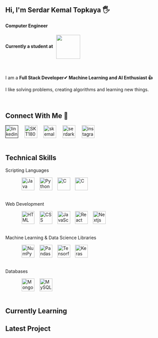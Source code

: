 <h2>Hi, I'm Serdar Kemal Topkaya 🖐</h2>
<h4>Computer Engineer</h3>
<h4>Currently a student at &nbsp;&nbsp;<a href="https://www.tedu.edu.tr/en" target="_blank"><img align="center" 
                                                                                     src="https://github.com/user-attachments/assets/db7d023a-d312-4490-b115-21f0b0ec9e76"
                                                                                     width= "75px"/></a></h3>
<br>


<p>I am a <b>Full Stack Developer✔ Machine Learning and AI Enthusiast 👍</b></p>
<p>I like solving problems, creating algorithms and learning new things.</p>
<br>


<h2>Connect With Me 🤝</h2>

<div align="left">
<a href="" target="_blank">
<img src="https://github.com/user-attachments/assets/80f55211-e7f6-4cb8-8370-bf05f38281a5" width=40px alt="linkedin"/></a>
&nbsp;&nbsp;&nbsp;
<a href="https://github.com/SKT1803" target="_blank">
<img src="https://github.com/user-attachments/assets/ee5c8183-11ce-472c-8c36-48a87c9bd7c1" width=40px alt="SKT1803"/></a>
&nbsp;&nbsp;&nbsp;
<a href="mailto:skemalt@outlook.com" target="_blank">
<img src="https://github.com/user-attachments/assets/c1c2b734-a488-42a0-bf14-8981da13cfa3" width=40px alt="skemalt@outlook.com" /></a>
&nbsp;&nbsp;&nbsp;
<a href="mailto:serdarkemal123456@gmail.com" target="_blank">
<img src="https://github.com/user-attachments/assets/47a1d007-4e41-4d08-b28e-bad72cb6b32f" width=40px alt="serdarkemal123456@gmail.com"/></a>
&nbsp;&nbsp;&nbsp;
<a href="https://www.instagram.com/" target="_blank">
<img src="https://github.com/user-attachments/assets/5d0316cd-7cd4-49c6-8fb4-8df9127c980d" width=40px alt="instagram"/></a>


</div>
<br/>

<h2>Technical Skills</h2>

<div align="left">
    <p>Scripting Languages</p>&nbsp;&nbsp;&nbsp;&nbsp;&nbsp;&nbsp;&nbsp;&nbsp;&nbsp;&nbsp;&nbsp;&nbsp;
        <img src="https://github.com/user-attachments/assets/daded5bd-e733-4122-a533-12a326fb779c" alt="Java" width=40px/>&nbsp;&nbsp;&nbsp;
        <img src="https://github.com/user-attachments/assets/c112e64d-d189-4b5b-8f3a-49a5b4a2bc2b" alt="Python" width=40px>&nbsp;&nbsp;&nbsp;
        <img src="https://github.com/user-attachments/assets/a630340a-8e76-4d64-a7d0-8a19b0b8b014" alt="C" width=40px>&nbsp;&nbsp;&nbsp;
       <img src="https://github.com/user-attachments/assets/508af58b-db84-4d57-8e53-533a217abed4" alt="C" width=40px>&nbsp;&nbsp;&nbsp;
</div><br>


<div align="left">
    <p>Web Development</p>&nbsp;&nbsp;&nbsp;&nbsp;&nbsp;&nbsp;&nbsp;&nbsp;&nbsp;&nbsp;&nbsp;&nbsp;
    <img src="https://github.com/user-attachments/assets/309dd3ca-417e-4e1d-babb-c979954a27b4" alt="HTML" width=40px/>&nbsp;&nbsp;&nbsp;
    <img src="https://github.com/user-attachments/assets/1ced2f2a-488f-4d2f-8036-2bca576c5d17" alt="CSS" width=40px/>&nbsp;&nbsp;&nbsp;
    <img src="https://github.com/user-attachments/assets/43d3eeae-c10c-4dd6-8085-b64c1b612aa4" alt="JavaScript" width=40px/>&nbsp;&nbsp;&nbsp;
    <img src="https://github.com/user-attachments/assets/b8e7de3d-8dd1-40b4-b6a6-e7a95f91db31" alt="React" width=40px/>&nbsp;&nbsp;&nbsp;
    <img src="https://github.com/user-attachments/assets/010e07fc-1e84-4056-bff7-6c4106c070fa" alt="Nextjs" width=40px/>&nbsp;&nbsp;&nbsp;
</div><br>

<div align="left">
    <p>Machine Learning & Data Science Libraries</p>&nbsp;&nbsp;&nbsp;&nbsp;&nbsp;&nbsp;&nbsp;&nbsp;&nbsp;&nbsp;&nbsp;&nbsp;
    <img src="https://github.com/user-attachments/assets/d9de115b-6b79-456d-a556-c196ae9e535e" alt="NumPy" width=40px/>&nbsp;&nbsp;&nbsp;
    <img src="https://github.com/user-attachments/assets/49aace7e-9ac2-4588-aca9-1e9324d5138e" alt="Pandas" width=40px/>&nbsp;&nbsp;&nbsp;
    <img src="https://github.com/user-attachments/assets/8253b170-9dfb-4e5c-ae3d-a6ad0c9673a4" alt="Tensorflow" width=40px/>&nbsp;&nbsp;&nbsp;
    <img src="https://github.com/user-attachments/assets/b6165283-c841-4324-a6ed-93466f5617ff" alt="Keras" width=40px/>&nbsp;&nbsp;&nbsp;
</div><br>

<div align="left">
    <p>Databases</p>&nbsp;&nbsp;&nbsp;&nbsp;&nbsp;&nbsp;&nbsp;&nbsp;&nbsp;&nbsp;&nbsp;&nbsp;
    <img src="https://github.com/user-attachments/assets/f6ee6460-0a42-400f-bfb8-88c9524d2fea" alt="MongoDB" width=40px/>&nbsp;&nbsp;&nbsp;
    <img src="https://github.com/user-attachments/assets/cd497009-16c8-4fb8-86f1-07b3aa78561c" alt="MySQL" width=40px/>&nbsp;&nbsp;&nbsp;
</div><br>

<h2>Currently Learning </h2>









<h2>Latest Project</h2>

